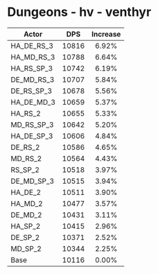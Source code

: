 # Dungeons - hv - venthyr
| Actor | DPS | Increase |
|---|:---:|:---:|
|HA_DE_RS_3|10816|6.92%|
|HA_MD_RS_3|10788|6.64%|
|HA_RS_SP_3|10742|6.19%|
|DE_MD_RS_3|10707|5.84%|
|DE_RS_SP_3|10678|5.56%|
|HA_DE_MD_3|10659|5.37%|
|HA_RS_2|10655|5.33%|
|MD_RS_SP_3|10642|5.20%|
|HA_DE_SP_3|10606|4.84%|
|DE_RS_2|10586|4.65%|
|MD_RS_2|10564|4.43%|
|RS_SP_2|10518|3.97%|
|DE_MD_SP_3|10515|3.94%|
|HA_DE_2|10511|3.90%|
|HA_MD_2|10477|3.57%|
|DE_MD_2|10431|3.11%|
|HA_SP_2|10415|2.96%|
|DE_SP_2|10371|2.52%|
|MD_SP_2|10344|2.25%|
|Base|10116|0.00%|
